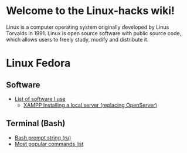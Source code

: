 # Welcome to the Linux-hacks wiki!
Linux is a computer operating system originally developed by Linus Torvalds in 1991. Linux is open source software with public source code, which allows users to freely study, modify and distribute it.
# Linux Fedora
## Software
* [List of software I use](https://github.com/RedMooner/Linux-hacks/wiki/List-of-software-I-use)
    * [XAMPP Installing a local server (replacing OpenServer)](https://github.com/RedMooner/Linux-hacks/wiki/Installing-a-local-server-(replacing-OpenServer))

## Terminal (Bash)
* [Bash prompt string (ru)](https://github.com/RedMooner/Linux-hacks/wiki/Bash-prompt-string-(ru))
* [Most popular commands list](https://github.com/RedMooner/Linux-hacks/wiki/Most-poupular-commands-list-(ru))
